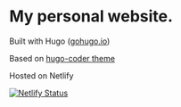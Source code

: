 # My personal website.
Built with Hugo ([gohugo.io](https://gohugo.io/))

Based on [hugo-coder theme](https://github.com/luizdepra/hugo-coder)

Hosted on Netlify

[![Netlify Status](https://api.netlify.com/api/v1/badges/5e106a2c-3f4c-49a1-b1e1-6055d0dd39ec/deploy-status)](https://app.netlify.com/sites/felixparadis/deploys)
